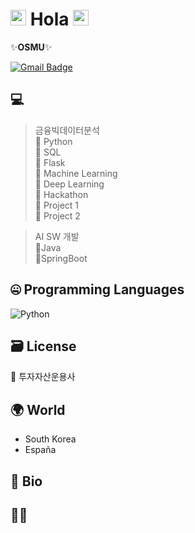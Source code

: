 # <img src="https://media.giphy.com/media/hvRJCLFzcasrR4ia7z/giphy.gif" width="25px"> Hola <img src="https://media.giphy.com/media/hvRJCLFzcasrR4ia7z/giphy.gif" width="25px">

 ✨**OSMU**✨

[![Gmail Badge](https://img.shields.io/badge/-rumbini98@gmail.com-c14438?style=flat-square&logo=Gmail&logoColor=white&link=mailto:rumbini98@gmail.com)](mailto:rumbini98@gmail.com)

## 💻 
> 금융빅데이터분석  
🔹 Python    
🔹 SQL  
🔹 Flask  
🔹 Machine Learning  
🔹 Deep Learning  
🔹 Hackathon  
🔹 Project 1  
🔹 Project 2  


> AI SW 개발   
🔸Java     
🔸SpringBoot

## 🤐 Programming Languages

<img alt="Python" src="https://img.shields.io/badge/python%20-%2314354C.svg?&style=for-the-badge&logo=python&logoColor=white"/> 

## 🗃️ License
💸 투자자산운용사

## 🌍 World
- South Korea
- España

## 📘 Bio


## 🙋🏻 



